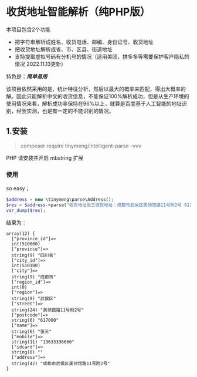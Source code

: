 # 收货地址智能解析（纯PHP版）

本项目包含2个功能
- 把字符串解析成姓名、收货电话、邮编、身份证号、收货地址
- 把收货地址解析成省、市、区县、街道地址
- 支持提取虚拟号码有分机号的情况（适用美团，拼多多等需要保护客户隐私的情况 2022.11.13更新）

特色是：***简单易用***

该项目依然采用的是，统计特征分析，然后以最大的概率来匹配，得出大概率的解。因此只能解析中文的收货信息，不能保证100%解析成功，但是从生产环境的使用情况来看，解析成功率保持在96%以上，就算是百度基于人工智能的地址识别，经我实测，也是有一定的不能识别的情况。


## 1.安装
> composer require tinymeng/intelligent-parse  -vvv

PHP 请安装并开启 mbstring 扩展

### 使用
so easy；
```php
$address = new \tinymeng\parse\Address();
$res = $address->parse("收货地址张三收货地址：成都市武侯区美领馆路11号附2号 617000  136-3333-6666");
var_dump($res);
```
结果为：
```
array(12) {
  ["province_id"]=>
  int(510000)
  ["province"]=>
  string(9) "四川省"
  ["city_id"]=>
  int(510100)
  ["city"]=>
  string(9) "成都市"
  ["region_id"]=>
  int(0)
  ["region"]=>
  string(9) "武侯区"
  ["street"]=>
  string(24) "美领馆路11号附2号"
  ["postcode"]=>
  string(6) "617000"
  ["name"]=>
  string(6) "张三"
  ["mobile"]=>
  string(11) "13633336666"
  ["idcard"]=>
  string(0) ""
  ["address"]=>
  string(42) "成都市武侯区美领馆路11号附2号"
}
```
